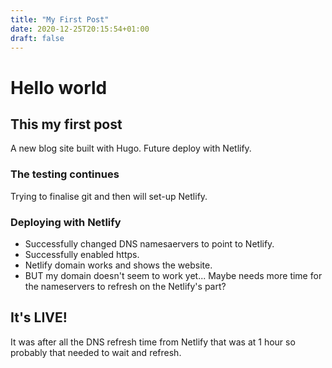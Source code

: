 ```yaml
---
title: "My First Post"
date: 2020-12-25T20:15:54+01:00
draft: false
---
```


# Hello world
## This my first post
A new blog site built with Hugo.
Future deploy with Netlify.

### The testing continues
Trying to finalise git and then will set-up Netlify.

### Deploying with Netlify
- Successfully changed DNS namesaervers to point to Netlify.
- Successfully enabled https.
- Netlify domain works and shows the website.
- BUT my domain doesn't seem to work yet... Maybe needs more time for the nameservers to refresh on the Netlify's part? 


## It's LIVE!
It was after all the DNS refresh time from Netlify that was at 1 hour so probably that needed to wait and refresh.
